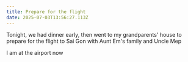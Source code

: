 ```yaml
---
title: Prepare for the flight
date: 2025-07-03T13:56:27.113Z
---
```


Tonight, we had dinner early, then went to my grandparents' house to prepare for the flight to Sai Gon with Aunt Em's family and Uncle Mep

I am at the airport now

